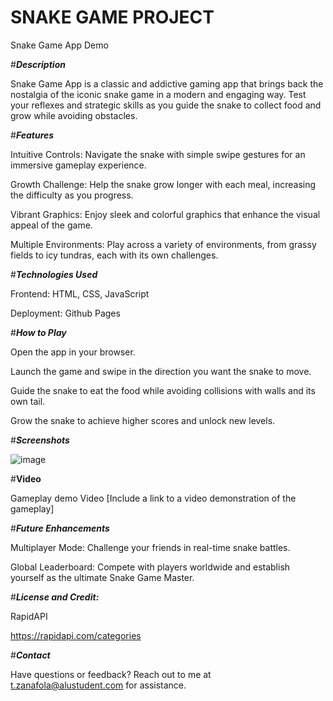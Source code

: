 # **SNAKE GAME PROJECT**
Snake Game App Demo

#_**Description**_


Snake Game App is a classic and addictive gaming app that brings back the nostalgia of the iconic snake game in a modern and engaging way. Test your reflexes and strategic skills as you guide the snake to collect food and grow while avoiding obstacles.

#_**Features**_


Intuitive Controls: Navigate the snake with simple swipe gestures for an immersive gameplay experience.

Growth Challenge: Help the snake grow longer with each meal, increasing the difficulty as you progress.

Vibrant Graphics: Enjoy sleek and colorful graphics that enhance the visual appeal of the game.

Multiple Environments: Play across a variety of environments, from grassy fields to icy tundras, each with its own challenges.

#_**Technologies Used**_


Frontend: HTML, CSS, JavaScript

Deployment: Github Pages

#_**How to Play**_


Open the app in your browser.

Launch the game and swipe in the direction you want the snake to move.

Guide the snake to eat the food while avoiding collisions with walls and its own tail.

Grow the snake to achieve higher scores and unlock new levels.

#_**Screenshots**_


![image](https://github.com/tesfahunfola/Playing-Around-with-APIs/assets/122350783/e46e7758-6e65-4d73-ab45-f33cbfaac9d6)




#**Video**


Gameplay demo Video
[Include a link to a video demonstration of the gameplay]

#_**Future Enhancements**_


Multiplayer Mode: Challenge your friends in real-time snake battles.

Global Leaderboard: Compete with players worldwide and establish yourself as the ultimate Snake Game Master.


#_**License and Credit:**_


RapidAPI

https://rapidapi.com/categories

#**_Contact_**


Have questions or feedback? Reach out to me at t.zanafola@alustudent.com for assistance.
